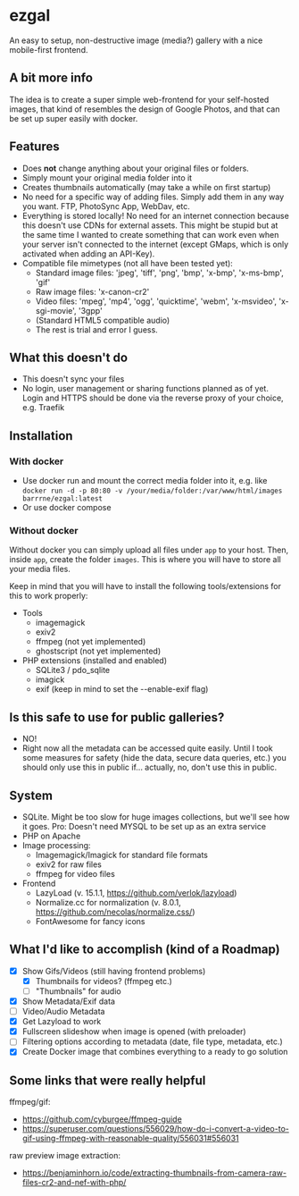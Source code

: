 # ezgal
An easy to setup, non-destructive image (media?) gallery with a nice mobile-first frontend.

## A bit more info
The idea is to create a super simple web-frontend for your self-hosted images, that kind of resembles the design of Google Photos, and that can be set up super easily with docker. 

## Features
* Does **not** change anything about your original files or folders.
* Simply mount your original media folder into it
* Creates thumbnails automatically (may take a while on first startup)
* No need for a specific way of adding files. Simply add them in any way you want. FTP, PhotoSync App, WebDav, etc.
* Everything is stored locally! No need for an internet connection because this doesn't use CDNs for external assets. This might be stupid but at the same time I wanted to create something that can work even when your server isn't connected to the internet (except GMaps, which is only activated when adding an API-Key).
* Compatible file mimetypes (not all have been tested yet): 
  * Standard image files: 'jpeg', 'tiff', 'png', 'bmp', 'x-bmp', 'x-ms-bmp', 'gif'
  * Raw image files: 'x-canon-cr2'
  * Video files: 'mpeg', 'mp4', 'ogg', 'quicktime', 'webm', 'x-msvideo', 'x-sgi-movie', '3gpp'
  * (Standard HTML5 compatible audio)
  * The rest is trial and error I guess.

## What this doesn't do

* This doesn't sync your files
* No login, user management or sharing functions planned as of yet. Login and HTTPS should be done via the reverse proxy of your choice, e.g. Traefik

## Installation

### With docker

- Use docker run and mount the correct media folder into it, e.g. like
  `docker run -d -p 80:80 -v /your/media/folder:/var/www/html/images barrrne/ezgal:latest`
- Or use docker compose

### Without docker

Without docker you can simply upload all files under `app` to your host. Then, inside `app`, create the folder `images`. This is where you will have to store all your media files.

Keep in mind that you will have to install the following tools/extensions for this to work properly:

* Tools
  * imagemagick
  * exiv2
  * ffmpeg (not yet implemented)
  * ghostscript (not yet implemented)
* PHP extensions (installed and enabled)
  * SQLite3 / pdo_sqlite
  * imagick
  * exif (keep in mind to set the --enable-exif flag)

 ## Is this safe to use for public galleries?
 * NO!
 * Right now all the metadata can be accessed quite easily. Until I took some measures for safety (hide the data, secure data queries, etc.) you should only use this in public if... actually, no, don't use this in public.

## System

* SQLite. Might be too slow for huge images collections, but we'll see how it goes. Pro: Doesn't need MYSQL to be set up as an extra service
* PHP on Apache
* Image processing:
  * Imagemagick/Imagick for standard file formats
  * exiv2 for raw files
  * ffmpeg for video files
* Frontend
  * LazyLoad (v. 15.1.1, https://github.com/verlok/lazyload)
  * Normalize.cc for normalization (v. 8.0.1, https://github.com/necolas/normalize.css/)
  * FontAwesome for fancy icons

## What I'd like to accomplish (kind of a Roadmap)

- [x] Show Gifs/Videos (still having frontend problems)
  - [x] Thumbnails for videos? (ffmpeg etc.)
  - [ ] "Thumbnails" for audio
- [x] Show Metadata/Exif data
- [ ] Video/Audio Metadata
- [x] Get Lazyload to work
- [x] Fullscreen slideshow when image is opened (with preloader)
- [ ] Filtering options according to metadata (date, file type, metadata, etc.)
- [x] Create Docker image that combines everything to a ready to go solution

## Some links that were really helpful

ffmpeg/gif: 

* https://github.com/cyburgee/ffmpeg-guide
* https://superuser.com/questions/556029/how-do-i-convert-a-video-to-gif-using-ffmpeg-with-reasonable-quality/556031#556031

raw preview image extraction:

* https://benjaminhorn.io/code/extracting-thumbnails-from-camera-raw-files-cr2-and-nef-with-php/